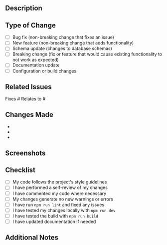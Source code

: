 ## Description

<!-- Provide a clear and concise description of your changes -->

## Type of Change

<!-- Mark the relevant option with an "x" -->

- [ ] Bug fix (non-breaking change that fixes an issue)
- [ ] New feature (non-breaking change that adds functionality)
- [ ] Schema update (changes to database schemas)
- [ ] Breaking change (fix or feature that would cause existing functionality to not work as expected)
- [ ] Documentation update
- [ ] Configuration or build changes

## Related Issues

<!-- Link to related issues using #issue_number -->

Fixes #
Relates to #

## Changes Made

<!-- List the specific changes you made -->

- 
- 
- 

## Screenshots

<!-- If applicable, add screenshots to demonstrate the changes -->

## Checklist

<!-- Mark completed items with an "x" -->

- [ ] My code follows the project's style guidelines
- [ ] I have performed a self-review of my changes
- [ ] I have commented my code where necessary
- [ ] My changes generate no new warnings or errors
- [ ] I have run `npm run lint` and fixed any issues
- [ ] I have tested my changes locally with `npm run dev`
- [ ] I have tested the build with `npm run build`
- [ ] I have updated documentation if needed

## Additional Notes

<!-- Add any additional information that reviewers should know -->